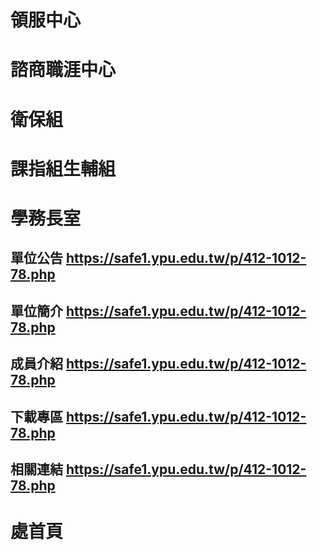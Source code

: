 
# 領服中心

# 諮商職涯中心
# 衛保組
# 課指組生輔組
# 學務長室 
## 單位公告 <https://safe1.ypu.edu.tw/p/412-1012-78.php>
## 單位簡介 <https://safe1.ypu.edu.tw/p/412-1012-78.php>
## 成員介紹 <https://safe1.ypu.edu.tw/p/412-1012-78.php>
## 下載專區 <https://safe1.ypu.edu.tw/p/412-1012-78.php>
## 相關連結 <https://safe1.ypu.edu.tw/p/412-1012-78.php>
# 處首頁
